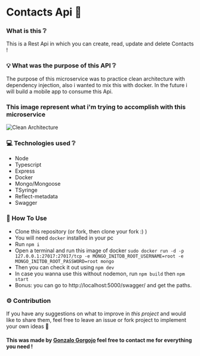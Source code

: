 # Contacts Api :green_book:

### What is this :grey_question:

This is a Rest Api in which you can create, read, update and delete Contacts !

### :bulb: What was the purpose of this API :grey_question:

The purpose of this microservice was to practice clean architecture with dependency injection, also i wanted to mix this with docker.
In the future i will build a mobile app to consume this Api.

### This image represent what i'm trying to accomplish with this microservice

![Clean Architecture](https://huongdanjava.com/wp-content/uploads/2020/10/Clean-Architecture.png "Clean Architecture")

### :computer: Technologies used :grey_question:

- Node
- Typescript
- Express
- Docker
- Mongo/Mongoose
- TSyringe
- Reflect-metadata
- Swagger

### :wrench: How To Use

- Clone this repository (or fork, then clone your fork :) )
- You will need `docker` installed in your pc
- Run `npm i`
- Open a terminal and run this image of docker `sudo docker run -d -p 127.0.0.1:27017:27017/tcp -e MONGO_INITDB_ROOT_USERNAME=root -e MONGO_INITDB_ROOT_PASSWORD=root mongo`
- Then you can check it out using `npm dev`
- In case you wanna use this without nodemon, run `npm build` then `npm start`
- Bonus: you can go to http://localhost:5000/swagger/ and get the paths.

### :gear: Contribution

If you have any suggestions on what to improve in <em>this project</em> and would like to share them, feel free to leave an issue or fork project to implement your own ideas :slightly_smiling_face:

#### This was made by [Gonzalo Gorgojo](https://www.linkedin.com/in/gonzalogorgojo/) feel free to contact me for everything you need !
